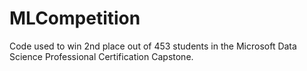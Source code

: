 # MLCompetition
Code used to win 2nd place out of 453 students in the Microsoft Data Science Professional Certification Capstone.
